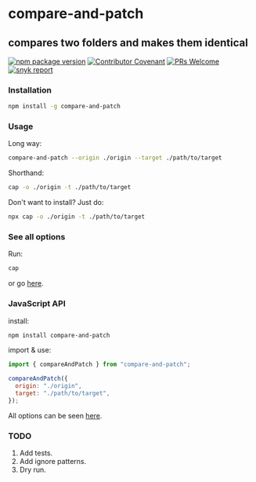 # compare-and-patch

## compares two folders and makes them identical

[![npm package version](https://badgen.net/npm/v/compare-and-patch)](https://npm.im/compare-and-patch)
[![Contributor Covenant](https://img.shields.io/badge/Contributor%20Covenant-v1.4%20adopted-ff69b4.svg)](CODE-OF-CONDUCT.md)
[![PRs Welcome](https://img.shields.io/badge/PRs-welcome-brightgreen.svg)](http://makeapullrequest.com)
[![snyk report](https://img.shields.io/snyk/vulnerabilities/npm/compare-and-patch)](https://snyk.io/vuln/npm:compare-and-patch)

### Installation

```bash
npm install -g compare-and-patch
```

### Usage

Long way:

```bash
compare-and-patch --origin ./origin --target ./path/to/target
```

Shorthand:

```bash
cap -o ./origin -t ./path/to/target
```

Don't want to install? Just do:

```bash
npx cap -o ./origin -t ./path/to/target
```

### See all options

Run:

```bash
cap
```

or go [here](help.md).

### JavaScript API

install:

```bash
npm install compare-and-patch
```

import & use:

```javascript
import { compareAndPatch } from "compare-and-patch";

compareAndPatch({
  origin: "./origin",
  target: "./path/to/target",
});
```

All options can be seen [here](https://github.com/YogliB/compare-and-patch/blob/main/src/models.ts#L1).

### TODO

1. Add tests.
1. Add ignore patterns.
1. Dry run.
